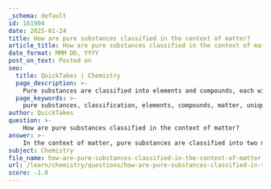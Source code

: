 ```yaml
---
_schema: default
id: 161904
date: 2025-01-24
title: How are pure substances classified in the context of matter?
article_title: How are pure substances classified in the context of matter?
date_format: MMM DD, YYYY
post_on_text: Posted on
seo:
  title: QuickTakes | Chemistry
  page_description: >-
    Pure substances are classified into elements and compounds, each with specific characteristics, distinguishing them from mixtures in the context of matter.
  page_keywords: >-
    pure substances, classification, elements, compounds, matter, unique properties, chemical means, mixtures, homogeneous, heterogeneous, uniform composition
author: QuickTakes
question: >-
    How are pure substances classified in the context of matter?
answer: >-
    In the context of matter, pure substances are classified into two main categories: elements and compounds. \n\n1. **Elements**: An element is a pure substance that cannot be broken down into simpler substances by chemical means. Each element is made up of only one type of atom and is represented by a unique chemical symbol. For example, copper (Cu) is an element consisting solely of copper atoms.\n\n2. **Compounds**: A compound is a substance formed when two or more different elements are chemically bonded together in a fixed ratio. Compounds have distinct properties that differ from the individual elements that compose them. For instance, glucose (C₆H₁₂O₆) is a compound made up of carbon, hydrogen, and oxygen atoms bonded together.\n\nPure substances are characterized by their uniform and definite composition, which distinguishes them from mixtures. Mixtures consist of two or more substances that are physically combined but not chemically bonded, and they can be separated by physical means. Mixtures can further be classified as homogeneous (uniform composition) or heterogeneous (distinct, separate components).\n\nIn summary, pure substances are classified into elements and compounds, each with unique characteristics and properties that define their role in the classification of matter.
subject: Chemistry
file_name: how-are-pure-substances-classified-in-the-context-of-matter.md
url: /learn/chemistry/questions/how-are-pure-substances-classified-in-the-context-of-matter
score: -1.0
---
```


&nbsp;